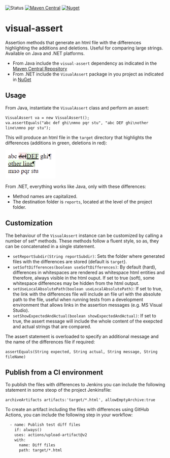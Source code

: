 ![Status](https://github.com/javiertuya/visual-assert/actions/workflows/test.yml/badge.svg)
[![Maven Central](https://img.shields.io/maven-central/v/io.github.javiertuya/visual-assert)](https://search.maven.org/artifact/io.github.javiertuya/visual-assert)
[![Nuget](https://img.shields.io/nuget/v/VisualAssert)](https://www.nuget.org/packages/VisualAssert/)

# visual-assert

Assertion methods that generate an html file with the differences highlighting the additions and deletions. 
Useful for comparing large strings.
Available on Java and .NET platforms.

- From Java include the `visual-assert` dependency as indicated in the 
  [Maven Central Repository](https://search.maven.org/artifact/io.github.javiertuya/visual-assert)
- From .NET include the `VisualAssert` package in you project as indicated in 
  [NuGet](https://www.nuget.org/packages/VisualAssert/)

## Usage

From Java, instantiate the `VisualAssert` class and perform an assert:

```
VisualAssert va = new VisualAssert();
va.assertEquals("abc def ghi\nmno pqr stu", "abc DEF ghi\nother line\nmno pqr stu");
```

This will produce an html file in the `target` directory that highlights the differences (additions in green, deletions in red):

![diff-example](docs/diff-file-example.png "Diff example")

From .NET, everything works like Java, only with these differences:

- Method names are capitalized.
- The destination folder is `reports`, located at the level of the project folder.

## Customization

The behaviour of the `VisualAssert` instance can be customized by calling a number of set* methods. 
These methods follow a fluent style, so as, they can be concatenated in a single statement.

- `setReportSubdir(String reportSubdir)`: Sets the folder where generated files with the differences are stored (default is `target`).
- `setSoftDifferences(boolean useSoftDifferences)`: By default (hard), differences in whitespaces are rendered as whitespace html entities and therefore, always visible in the html ouput.
If set to true (soft), some whitespace differences may be hidden from the html output.
- `setUseLocalAbsolutePath(boolean useLocalAbsolutePath)`: If set to true, the link with the differences file will include an file url with the absolute path to the file,
  useful when running tests from a development environment that allows links in the assertion messages (e.g. MS Visual Studio).
- `setShowExpectedAndActual(boolean showExpectedAndActual)`: If set to true, the assert message will include the whole content of the exepcted and actual strings that are compared.

The assert statement is overloaded to specify an additional message and the name of the differences file if required:

```
assertEquals(String expected, String actual, String message, String fileName)
```

## Publish from a CI environment

To publish the files with differences to Jenkins you can include the following statement in some steop of the project Jenkinsfile:

```
archiveArtifacts artifacts:'target/*.html', allowEmptyArchive:true
```

To create an artifact including the files with differences using GitHub Actions, you can include the following step in your workflow:

```
  - name: Publish test diff files
    if: always()
    uses: actions/upload-artifact@v2
    with:
      name: Diff files
      path: target/*.html
```
